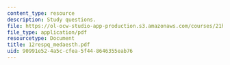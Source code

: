```yaml
---
content_type: resource
description: Study questions.
file: https://ol-ocw-studio-app-production.s3.amazonaws.com/courses/21h-522-japan-in-the-age-of-the-samurai-history-and-film-fall-2006/90991e524a5ccfea5f448646355eab76_12respq_medaesth.pdf
file_type: application/pdf
resourcetype: Document
title: 12respq_medaesth.pdf
uid: 90991e52-4a5c-cfea-5f44-8646355eab76
---
```


